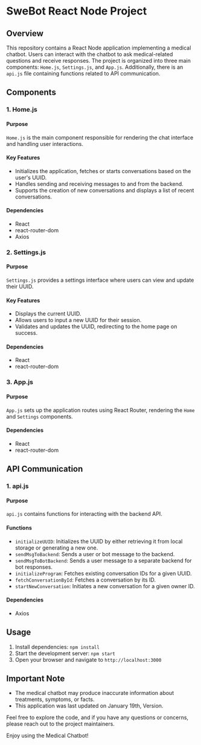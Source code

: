 # SweBot React Node Project

## Overview

This repository contains a React Node application implementing a medical chatbot. Users can interact with the chatbot to ask medical-related questions and receive responses. The project is organized into three main components: `Home.js`, `Settings.js`, and `App.js`. Additionally, there is an `api.js` file containing functions related to API communication.

## Components

### 1. Home.js

#### Purpose

`Home.js` is the main component responsible for rendering the chat interface and handling user interactions.

#### Key Features

- Initializes the application, fetches or starts conversations based on the user's UUID.
- Handles sending and receiving messages to and from the backend.
- Supports the creation of new conversations and displays a list of recent conversations.

#### Dependencies

- React
- react-router-dom
- Axios

### 2. Settings.js

#### Purpose

`Settings.js` provides a settings interface where users can view and update their UUID.

#### Key Features

- Displays the current UUID.
- Allows users to input a new UUID for their session.
- Validates and updates the UUID, redirecting to the home page on success.

#### Dependencies

- React
- react-router-dom

### 3. App.js

#### Purpose

`App.js` sets up the application routes using React Router, rendering the `Home` and `Settings` components.

#### Dependencies

- React
- react-router-dom

## API Communication

### 1. api.js

#### Purpose

`api.js` contains functions for interacting with the backend API.

#### Functions

- `initializeUUID`: Initializes the UUID by either retrieving it from local storage or generating a new one.
- `sendMsgToBackend`: Sends a user or bot message to the backend.
- `sendMsgToBotBackend`: Sends a user message to a separate backend for bot responses.
- `initializeProgram`: Fetches existing conversation IDs for a given UUID.
- `fetchConversationById`: Fetches a conversation by its ID.
- `startNewConversation`: Initiates a new conversation for a given owner ID.

#### Dependencies

- Axios

## Usage

1. Install dependencies: `npm install`
2. Start the development server: `npm start`
3. Open your browser and navigate to `http://localhost:3000`

## Important Note

- The medical chatbot may produce inaccurate information about treatments, symptoms, or facts.
- This application was last updated on January 19th, Version.

Feel free to explore the code, and if you have any questions or concerns, please reach out to the project maintainers.

Enjoy using the Medical Chatbot!
